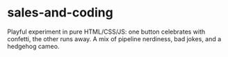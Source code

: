 # sales-and-coding
Playful experiment in pure HTML/CSS/JS: one button celebrates with confetti, the other runs away. A mix of pipeline nerdiness, bad jokes, and a hedgehog cameo.
